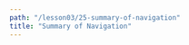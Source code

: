 ```yaml
---
path: "/lesson03/25-summary-of-navigation"
title: "Summary of Navigation"
---
```


<youtube id="htKuJXMeHLQ"></youtube>

